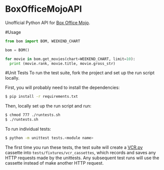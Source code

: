 BoxOfficeMojoAPI
================

Unofficial Python API for [Box Office Mojo](http://boxofficemojo.com/).

#Usage
```python
from bom import BOM, WEEKEND_CHART

bom = BOM()

for movie in bom.get_movies(chart=WEEKEND_CHART, limit=10):
  print (movie.rank, movie.title, movie.gross_str)
```

#Unit Tests
To run the test suite, fork the project and set up the run script locally.

First, you will probably need to install the dependencies:
```bash
$ pip install -r requirements.txt
```

Then, locally set up the run script and run:
```bash
$ chmod 777 ./runtests.sh
$ ./runtests.sh
```

To run individual tests:
```bash
$ python -m unittest tests.<module name>
```

The first time you run these tests, the test suite will create a [VCR.py](https://github.com/kevin1024/vcrpy) cassette into `tests/fixtures/vcr_cassettes`, which records and saves any HTTP requests made by the unittests. Any subsequent test runs will use the cassette instead of make another HTTP request.
